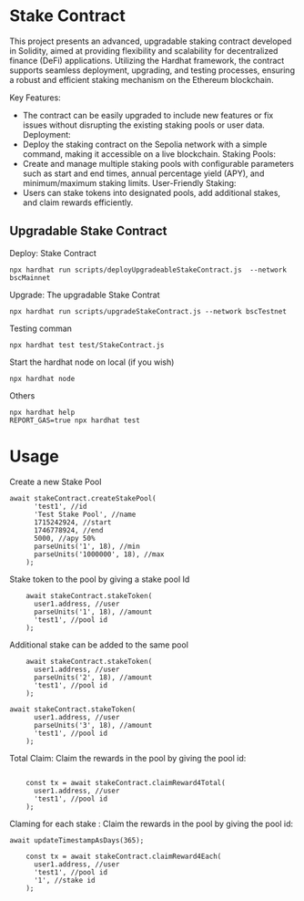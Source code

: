 # Stake Contract
This project presents an advanced, upgradable staking contract developed in Solidity, aimed at providing flexibility and scalability for decentralized finance (DeFi) applications. Utilizing the Hardhat framework, the contract supports seamless deployment, upgrading, and testing processes, ensuring a robust and efficient staking mechanism on the Ethereum blockchain.

Key Features:
- The contract can be easily upgraded to include new features or fix issues without disrupting the existing staking pools or user data.
Deployment:
- Deploy the staking contract on the Sepolia network with a simple command, making it accessible on a live blockchain.
Staking Pools:
- Create and manage multiple staking pools with configurable parameters such as start and end times, annual percentage yield (APY), and minimum/maximum staking limits.
User-Friendly Staking:
- Users can stake tokens into designated pools, add additional stakes, and claim rewards efficiently.
  
## Upgradable Stake Contract

Deploy: Stake Contract

```shell
npx hardhat run scripts/deployUpgradeableStakeContract.js  --network bscMainnet
```

Upgrade: The upgradable Stake Contrat

```shell
npx hardhat run scripts/upgradeStakeContract.js --network bscTestnet
```

Testing comman

```shell
npx hardhat test test/StakeContract.js
```

Start the hardhat node on local (if you wish)

```shell
npx hardhat node
```

Others

```shell
npx hardhat help
REPORT_GAS=true npx hardhat test
```

# Usage

Create a new Stake Pool

```shell
await stakeContract.createStakePool(
      'test1', //id
      'Test Stake Pool', //name
      1715242924, //start
      1746778924, //end
      5000, //apy 50%
      parseUnits('1', 18), //min
      parseUnits('1000000', 18), //max
    );
```

Stake token to the pool by giving a stake pool Id

```shell
    await stakeContract.stakeToken(
      user1.address, //user
      parseUnits('1', 18), //amount
      'test1', //pool id
    );
```

Additional stake can be added to the same pool

```shell
    await stakeContract.stakeToken(
      user1.address, //user
      parseUnits('2', 18), //amount
      'test1', //pool id
    );

await stakeContract.stakeToken(
      user1.address, //user
      parseUnits('3', 18), //amount
      'test1', //pool id
    );
```

Total Claim: Claim the rewards in the pool by giving the pool id:

```shell await updateTimestampAsDays(365);

    const tx = await stakeContract.claimReward4Total(
      user1.address, //user
      'test1', //pool id
    );
```

Claming for each stake : Claim the rewards in the pool by giving the pool id:

```shell
await updateTimestampAsDays(365);

    const tx = await stakeContract.claimReward4Each(
      user1.address, //user
      'test1', //pool id
      '1', //stake id
    );
```
